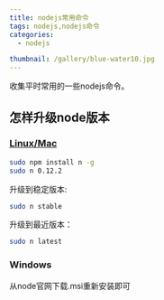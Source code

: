 ```yaml
---
title: nodejs常用命令
tags: nodejs,nodejs命令
categories: 
  - nodejs

thumbnail: /gallery/blue-water10.jpg
---
```


收集平时常用的一些nodejs命令。
<!-- more -->

## 怎样升级node版本

### [Linux/Mac](https://stackoverflow.com/questions/10075990/upgrading-node-js-to-latest-version)

```bash
sudo npm install n -g
sudo n 0.12.2
```

升级到稳定版本:
```bash
sudo n stable
```
升级到最近版本：
```bash
sudo n latest
```

### Windows

从node官网下载.msi重新安装即可






